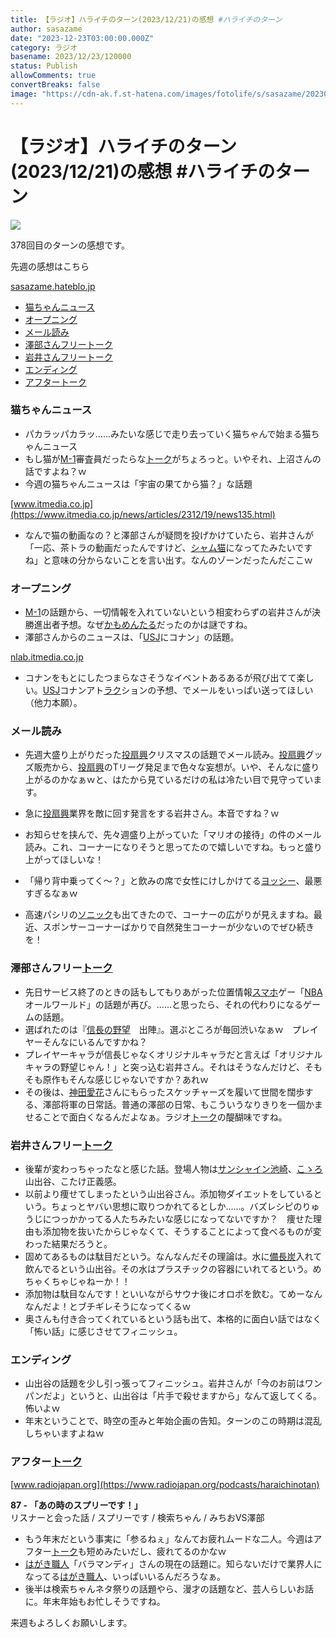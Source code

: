 ```yaml
---
title: 【ラジオ】ハライチのターン(2023/12/21)の感想 #ハライチのターン
author: sasazame
date: "2023-12-23T03:00:00.000Z"
category: ラジオ
basename: 2023/12/23/120000
status: Publish
allowComments: true
convertBreaks: false
image: "https://cdn-ak.f.st-hatena.com/images/fotolife/s/sasazame/20230728/20230728131236.png"
---
```

# 【ラジオ】ハライチのターン(2023/12/21)の感想 #ハライチのターン

![](https://cdn-ak.f.st-hatena.com/images/fotolife/s/sasazame/20230728/20230728131236.png)

378回目のターンの感想です。

<!-- Extended Body -->

先週の感想はこちら

[sasazame.hateblo.jp](https://sasazame.hateblo.jp/entry/2023/12/15/120000)

-   [猫ちゃんニュース](#猫ちゃんニュース)
-   [オープニング](#オープニング)
-   [メール読み](#メール読み)
-   [澤部さんフリートーク](#澤部さんフリートーク)
-   [岩井さんフリートーク](#岩井さんフリートーク)
-   [エンディング](#エンディング)
-   [アフタートーク](#アフタートーク)

### 猫ちゃんニュース

-   パカラッパカラッ……みたいな感じで走り去っていく猫ちゃんで始まる猫ちゃんニュース
-   もし猫が[M-1](https://d.hatena.ne.jp/keyword/M-1)審査員だったらな[トーク](https://d.hatena.ne.jp/keyword/%A5%C8%A1%BC%A5%AF)がちょろっと。いやそれ、上沼さんの話ですよね？ｗ
-   今週の猫ちゃんニュースは「宇宙の果てから猫？」な話題

[www.itmedia.co.jp](https://www.itmedia.co.jp/news/articles/2312/19/news135.html)

-   なんで猫の動画なの？と澤部さんが疑問を投げかけていたら、岩井さんが「一応、茶トラの動画だったんですけど、[シャム猫](https://d.hatena.ne.jp/keyword/%A5%B7%A5%E3%A5%E0%C7%AD)になってたみたいですね」と意味の分からないことを言い出す。なんのゾーンだったんだここｗ

### オープニング

-   [M-1](https://d.hatena.ne.jp/keyword/M-1)の話題から、一切情報を入れていないという相変わらずの岩井さんが決勝進出者予想。なぜ[かもめんたる](https://d.hatena.ne.jp/keyword/%A4%AB%A4%E2%A4%E1%A4%F3%A4%BF%A4%EB)だったのかは謎ですね。
-   澤部さんからのニュースは、「[USJ](https://d.hatena.ne.jp/keyword/USJ)にコナン」の話題。

[nlab.itmedia.co.jp](https://nlab.itmedia.co.jp/nl/articles/2312/19/news133.html)

-   コナンをもとにしたつまらなさそうなイベントあるあるが飛び出てて楽しい。[USJ](https://d.hatena.ne.jp/keyword/USJ)コナンアト[ラク](https://d.hatena.ne.jp/keyword/%A5%E9%A5%AF)ションの予想、でメールをいっぱい送ってほしい（他力本願）。

### メール読み

-   先週大盛り上がりだった[投扇興](https://d.hatena.ne.jp/keyword/%C5%EA%C0%F0%B6%BD)クリスマスの話題でメール読み。[投扇興](https://d.hatena.ne.jp/keyword/%C5%EA%C0%F0%B6%BD)グッズ販売から、[投扇興](https://d.hatena.ne.jp/keyword/%C5%EA%C0%F0%B6%BD)のTリーグ発足まで色々な妄想が。いや、そんなに盛り上がるのかなぁｗと、はたから見ているだけの私は冷たい目で見守っています。
-   急に[投扇興](https://d.hatena.ne.jp/keyword/%C5%EA%C0%F0%B6%BD)業界を敵に回す発言をする岩井さん。本音ですね？ｗ

  

-   お知らせを挟んで、先々週盛り上がっていた「マリオの接待」の件のメール読み。これ、コーナーになりそうと思ってたので嬉しいですね。もっと盛り上がってほしいな！
-   「帰り背中乗ってく～？」と飲みの席で女性にけしかけてる[ヨッシー](https://d.hatena.ne.jp/keyword/%A5%E8%A5%C3%A5%B7%A1%BC)、最悪すぎるなぁｗ
-   高速パシリの[ソニック](https://d.hatena.ne.jp/keyword/%A5%BD%A5%CB%A5%C3%A5%AF)も出てきたので、コーナーの広がりが見えますね。最近、スポンサーコーナーばかりで自然発生コーナーが少ないのでぜひ続きを！

### 澤部さんフリー[トーク](https://d.hatena.ne.jp/keyword/%A5%C8%A1%BC%A5%AF)

-   先日サービス終了のときの話もしてもりあがった位置情報[スマホ](https://d.hatena.ne.jp/keyword/%A5%B9%A5%DE%A5%DB)ゲー「[NBA](https://d.hatena.ne.jp/keyword/NBA)オールワールド」の話題が再び。……と思ったら、それの代わりになるゲームの話題。
-   選ばれたのは『[信長の野望](https://d.hatena.ne.jp/keyword/%BF%AE%C4%B9%A4%CE%CC%EE%CB%BE)　出陣』。選ぶところが毎回渋いなぁｗ　プレイヤーそんなにいるんですかね？
-   プレイヤーキャラが信長じゃなくオリジナルキャラだと言えば「オリジナルキャラの野望じゃん！」と突っ込む岩井さん。それはそうなんだけど、そもそも原作もそんな感じじゃないですか？あれｗ
-   その後は、[神田愛花](https://d.hatena.ne.jp/keyword/%BF%C0%C5%C4%B0%A6%B2%D6)さんにもらったスケッチャーズを履いて世間を闊歩する、澤部将軍の日常話。普通の澤部の日常、もこういうなりきりを一個かませることで面白くなるんだよなぁ。ラジオ[トーク](https://d.hatena.ne.jp/keyword/%A5%C8%A1%BC%A5%AF)の醍醐味ですね。

### 岩井さんフリー[トーク](https://d.hatena.ne.jp/keyword/%A5%C8%A1%BC%A5%AF)

-   後輩が変わっちゃったなと感じた話。登場人物は[サンシャイン池崎](https://d.hatena.ne.jp/keyword/%A5%B5%A5%F3%A5%B7%A5%E3%A5%A4%A5%F3%C3%D3%BA%EA)、[こゝろ](https://d.hatena.ne.jp/keyword/%A4%B3%A1%B5%A4%ED)山出谷、こたけ正義感。
-   以前より痩せてしまったという山出谷さん。添加物ダイエットをしているという。ちょっとヤバい思想に取りつかれてるとしか……。バズレシピのりゅうじにつっかかってる人たちみたいな感じになってないですか？　痩せた理由も添加物を抜いたからじゃなくて、そうすることによって食べるものが変わった結果だろうと。
-   固めてあるものは駄目だという。なんなんだその理論は。水に[備長炭](https://d.hatena.ne.jp/keyword/%C8%F7%C4%B9%C3%BA)入れて飲んでるという山出谷。その水はプラスチックの容器にいれてるという。めちゃくちゃじゃねーか！！
-   添加物は駄目なんです！といいながらサウナ後にオロポを飲む。てめーなんなんだよ！とブチギレそうになってくるｗ
-   奥さんも付き合ってくれているという話も出て、本格的に面白い話ではなく「怖い話」に感じさせてフィニッシュ。

### エンディング

-   山出谷の話題を少し引っ張ってフィニッシュ。岩井さんが「今のお前はワンパンだよ」というと、山出谷は「片手で殺せますから」なんて返してくる。怖いよｗ
-   年末ということで、時空の歪みと年始企画の告知。ターンのこの時期は混乱しちゃいますよねｗ

### アフター[トーク](https://d.hatena.ne.jp/keyword/%A5%C8%A1%BC%A5%AF)

[www.radiojapan.org](https://www.radiojapan.org/podcasts/haraichinotan)

**87 - 「あの時のスプリーです！」**  
リスナーと会った話 / スプリーです / 検索ちゃん / みちおVS澤部

-   もう年末だという事実に「参るねぇ」なんてお疲れムードな二人。今週はアフター[トーク](https://d.hatena.ne.jp/keyword/%A5%C8%A1%BC%A5%AF)も短めみたいだし、疲れてるのかなｗ
-   [はがき職人](https://d.hatena.ne.jp/keyword/%A4%CF%A4%AC%A4%AD%BF%A6%BF%CD)「バラマンディ」さんの現在の話題に。知らないだけで業界人になってる[はがき職人](https://d.hatena.ne.jp/keyword/%A4%CF%A4%AC%A4%AD%BF%A6%BF%CD)、いっぱいいるんだろうなぁ。
-   後半は検索ちゃんネタ祭りの話題やら、漫才の話題など、芸人らしいお話に。年末年始もお忙しそうですね。

来週もよろしくお願いします。